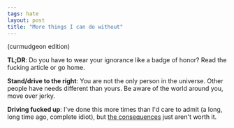 ```yaml
---
tags: hate
layout: post
title: "More things I can do without"
---
```




<p>(curmudgeon edition)</p>

<p><b>TL;DR</b>: Do you have to wear your ignorance like a badge
of honor? Read the fucking article or go home.</p>

<p><b>Stand/drive to the right</b>: You are not the only person
in the universe. Other people have needs different than
yours. Be aware of the world around you, move over jerky.</p>

<p><b>Driving fucked up</b>: I've done this more times than I'd
care to admit (a long, long time ago, complete idiot), but 
<a href="http://bloglebo.blogspot.com/2010/06/mt-lebanon-woman-hit-by-suv-dies-dui.html">the
consequences</a> just aren't worth it.</p>



